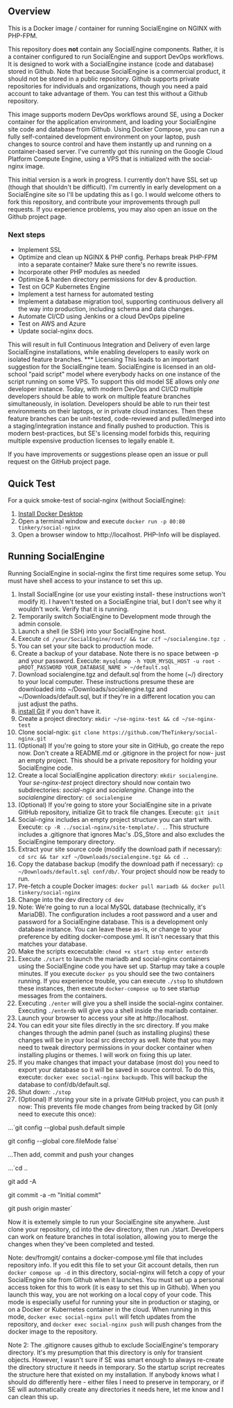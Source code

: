 ## Overview
This is a Docker image / container for running SocialEngine on NGINX with PHP-FPM.

This repository does **not** contain any SocialEngine components. Rather, it is a container configured to run SocialEngine and support DevOps workflows. It is designed to work with a SocialEngine instance (code and database) stored in Github. Note that because SocialEngine is a commercial product, it should not be stored in a public repository. Github supports private repositories for individuals and organizations, though you need a paid account to take advantage of them. You can test this without a Github repository.

This image supports modern DevOps workflows around SE, using a Docker container for the application environment, and loading your SocialEngine site code and database from Github. Using Docker Compose, you can run a fully self-contained development environment on your laptop, push changes to source control and have them instantly up and running on a container-based server. I've currently got this running on the Google Cloud Platform Compute Engine, using a VPS that is initialized with the social-nginx image.

This initial version is a work in progress. I currently don't have SSL set up (though that shouldn't be difficult). I'm currently in early development on a SocialEngine site so I'll be updating this as I go. I would welcome others to fork this repository, and contribute your improvements through pull requests. If you experience problems, you may also open an issue on the Github project page.
### Next steps
* Implement SSL
* Optimize and clean up NGINX & PHP config. Perhaps break PHP-FPM into a separate container? Make sure there's no rewrite issues.
* Incorporate other PHP modules as needed
* Optimize & harden directory permissions for dev & production.
* Test on GCP Kubernetes Engine
* Implement a test harness for automated testing
* Implement a database migration tool, supporting continuous delivery all the way into production, including schema and data changes.
* Automate CI/CD using Jenkins or a cloud DevOps pipeline
* Test on AWS and Azure
* Update social-nginx docs.

This will result in full Continuous Integration and Delivery of even large SocialEngine installations, while enabling developers to easily work on isolated feature branches.
*** Licensing
This leads to an important suggestion for the SocialEngine team. SocialEngine is licensed in an old-school "paid script" model where everybody hacks on one instance of the script running on some VPS. To support this old model SE allows only *one* developer instance. Today, with modern DevOps and CI/CD multiple developers should be able to work on multiple feature branches simultaneously, in isolation. Developers should be able to run their test environments on their laptops, or in private cloud instances. Then these feature branches can be unit-tested, code-reviewed and pulled/merged into a staging/integration instance and finally pushed to production. This is modern best-practices, but SE's licensing model forbids this, requiring multiple expensive production licenses to legally enable it.

If you have improvements or suggestions please open an issue or pull request on the GitHub project page.
## Quick Test
For a quick smoke-test of social-nginx (without SocialEngine):
1. [Install Docker Desktop](https://www.docker.com/products/docker-desktop "Docker Desktop")
2. Open a terminal window and execute `docker run -p 80:80 tinkery/social-nginx`
3. Open a browser window to http://localhost. PHP-Info will be displayed.
## Running SocialEngine
Running SocialEngine in social-nginx the first time requires some setup. You must have shell access to your instance to set this up.
1. Install SocialEngine (or use your existing install- these instructions won't modify it). I haven't tested on a SocialEngine trial, but I don't see why it wouldn't work. Verify that it is running.
2. Temporarily switch SocialEngine to Development mode through the admin console.
3. Launch a shell (ie SSH) into your SocialEngine host.
4. Execute `cd /your/SocialEngine/root/ && tar czf ~/socialengine.tgz .`
5. You can set your site back to production mode.
6. Create a backup of your database. Note there is no space between -p and your password.
Execute: `mysqldump -h YOUR_MYSQL_HOST -u root -pROOT_PASSWORD YOUR_DATABASE_NAME > ~/default.sql`
7. Download socialengine.tgz and default.sql from the home (~/) directory to your local computer. These instructions presume these are downloaded into ~/Downloads/socialengine.tgz and ~/Downloads/default.sql, but if they're in a different location you can just adjust the paths.
8. [install Git](https://git-scm.com/book/en/v2/Getting-Started-Installing-Git) if you don't have it.
9. Create a project directory: `mkdir ~/se-nginx-test && cd ~/se-nginx-test`
10. Clone social-ngix: `git clone https://github.com/TheTinkery/social-nginx.git`
11. (Optional) If you're going to store your site in GitHub, go create the repo now. Don't create a README.md or .gitignore in the project for now- just an empty project. This should be a private repository for holding your SocialEngine code.
12.  Create a local SocialEngine application directory: `mkdir socialengine`. Your *se-nginx-test* project directory should now contain two subdirectories: *social-ngix* and *socialengine*. Change into the *socialengine* directory: `cd socialengine`
13. (Optional) If you're going to store your SocialEngine site in a private GitHub repository, initialize Git to track file changes. Execute: `git init`
14. Social-nginx includes an empty project structure you can start with. Execute: `cp -R ../social-nginx/site-template/. .`. This structure includes a .gitignore that ignores Mac's .DS_Store and also excludes the SocialEngine temporary directory.
15. Extract your site source code (modify the download path if necessary): `cd src && tar xzf ~/Downloads/socialengine.tgz && cd ..`
16. Copy the database backup (modify the download path if necessary): `cp ~/Downloads/default.sql conf/db/`. Your project should now be ready to run.
17. Pre-fetch a couple Docker images: `docker pull mariadb && docker pull tinkery/social-nginx`
18. Change into the dev directory `cd dev`
19. Note: We're going to run a local MySQL database (technically, it's MariaDB). The configuration includes a root password and a user and password for a SocialEngine database. This is a development only database instance. You can leave these as-is, or change to your preference by editing docker-compose.yml. It isn't necessary that this matches your database.
20. Make the scripts excecutable: `chmod +x start stop enter enterdb`
21. Execute `./start` to launch the mariadb and social-nginx containers using the SocialEngine code you have set up. Startup may take a couple minutes. If you execute `docker ps` you should see the two containers running. If you experience trouble, you can execute `./stop` to shutdown these instances, then execute `docker-compose up` to see startup messages from the containers.
22. Executing `./enter` will give you a shell inside the social-nginx container.  Executing `./enterdb` will give you a shell inside the mariadb container.
23. Launch your browser to access your site at http://localhost.
24. You can edit your site files directly in the src directory. If you make changes through the admin panel (such as installing plugins) these changes will be in your local src directory as well. Note that you may need to tweak directory permissions in your docker container when installing plugins or themes. I will work on fixing this up later.
25. If you make changes that impact your database (most do) you need to export your database so it will be saved in source control. To do this, execute: `docker exec social-nginx backupdb`. This will backup the database to conf/db/default.sql.
26. Shut down: `./stop`
27. (Optional) If storing your site in a private GitHub project, you can push it now:
This prevents file mode changes from being tracked by Git (only need to execute this once):

...`git config --global push.default simple

git config --global core.fileMode false`

...Then add, commit and push your changes

...`cd ..

git add -A

git commit -a -m "Initial commit"

git push origin master`

Now it is extemely simple to run your SocialEngine site anywhere. Just clone your repository, cd into the dev directory, then run ./start. Developers can work on feature branches in total isolation, allowing you to merge the changes when they've been completed and tested.

Note: dev/fromgit/ contains a docker-compose.yml file that includes repository info. If you edit this file to set your Git account details, then run `docker compose up -d` in this directory, social-nginx will fetch a copy of your SocialEngine site from Github when it launches. You must set up a personal access token for this to work (it is easy to set this up in Github). When you launch this way, you are not working on a local copy of your code. This mode is especially useful for running your site in production or staging, or on a Docker or Kubernetes container in the cloud. When running in this mode, `docker exec social-nginx pull` will fetch updates from the repository, and `docker exec social-nginx push` will push changes from the docker image to the repository.

Note 2: The .gitignore causes github to exclude SocialEngine's temporary directory. It's my presumption that this directory is only for transient objects. However, I wasn't sure if SE was smart enough to always re-create the directory structure it needs in temporary. So the startup script recreates the structure here that existed on my installation. If anybody knows what I should do differently here - either files I need to preserve in temporary, or if SE will automatically create any directories it needs here, let me know and I can clean this up.
